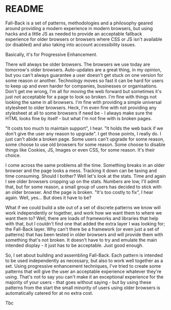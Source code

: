 README
======

Fall-Back is a set of patterns, methodologies and a philosophy geared around providing a modern experience in modern browsers, but using hacks and a little JS as needed to provide an acceptable fallback experience for older browsers or browsers where CSS or JS isn't available (or disabled) and also taking into account accessibility issues. 

Basically, it's for Progressive Enhancement.

There will always be older browsers. The browsers we use today are tomorrow's older browsers. Auto-updates are a great thing, in my opinion, but you can't always guarantee a user doesn't get stuck on one version for some reason or another. Technology moves so fast it can be hard for users to keep up and even harder for companies, businesses or organisations. Don't get me wrong, I'm all for moving the web forward but sometimes it's just not acceptable for a page to look so broken. I'm fine with things not looking the same in all browsers. I'm fine with providing a simple universal stylesheet to older browsers. Heck, I'm even fine with not providing any stylesheet at all to some browsers if need be - I always make sure the HTML looks fine by itself - but what I'm not fine with is broken pages.

"It costs too much to maintain support", I hear. "It holds the web back if we don't give the user any reason to upgrade". I get those points, I really do. I just can't abide a broken page. Some users can't upgrade for some reason, some choose to use old browsers for some reason. Some choose to disable things like Cookies, JS, Images or even CSS, for some reason. It's their choice.

I come across the same problems all the time. Something breaks in an older browser and the page looks a mess. Tracking it down can be taxing and time consuming. Should I bother? Well let's look at the stats. Time and again I see older browsers cropping up on the stats. Numbers are low, I'll admit that, but for some reason, a small group of users has decided to stick with an older browser. And the page is broken. "It's too costly to fix", I hear again. Well, yes... But does it have to be?

What if we could build a site out of a set of discrete patterns we know will work independently or together, and work how we want them to where we want them to? Well, there are loads of frameworks and libraries that help with that, but I couldn't find one that added the extra layer I was looking for; the Fall-Back layer. Why can't there be a framework (or even just a set of patterns) that has been tested in older browsers and will provide them with something that's not broken. It doesn't have to try and emulate the main intended display - it just has to be acceptable. Just good enough.

So, I set about building and assembling Fall-Back. Each pattern is intended to be used independently as necessary, but also to work well together as a set. Using progressive enhancement techniques, I've tried to create some patterns that will give the user an acceptable experience whatever they're using. That's not to say you can't make it an exceptional experience for the majority of your users - that goes without saying - but by using these patterns from the start the small minority of users using older browsers is automatically catered for at no extra cost.

Tbc

